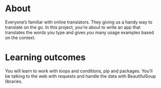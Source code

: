 #  About
Everyone’s familiar with online translators. They giving us a handy way to translate on the go. In this project, you’re about to write an app that translates the words you type and gives you many usage examples based on the context.
#  Learning outcomes
You will learn to work with loops and conditions, pip and packages. You’ll be talking to the web with requests and handle the data with BeautifulSoup libraries.